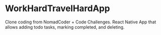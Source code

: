 # WorkHardTravelHardApp
Clone coding from NomadCoder + Code Challenges.
React Native App that allows adding todo tasks, marking completed, and deleting.
